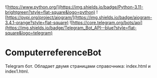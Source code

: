 ![https://www.python.org/](https://img.shields.io/badge/Python-3.11-brightgreen?style=flat-square&logo=python)
![https://pypi.org/project/aiogram/](https://img.shields.io/badge/aiogram-3.4.1-orange?style=flat-square)
![https://core.telegram.org/bots/api](https://img.shields.io/badge/Telegram_Bot_API--blue?style=flat-square&logo=telegram)

# ComputerreferenceBot

Telegram бот. Обладает двумя страницами справочника: index.html и index1.html.

